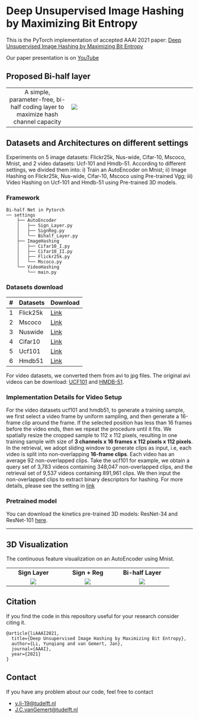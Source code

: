 # Deep Unsupervised Image Hashing by Maximizing Bit Entropy

This is the PyTorch implementation of accepted AAAI 2021 paper: [Deep Unsupervised Image Hashing by Maximizing Bit Entropy](https://arxiv.org/abs/2012.12334)

Our paper presentation is on [YouTube](https://www.youtube.com/watch?v=riZDqdTrNrg)


## Proposed Bi-half layer
<table border=0 >
	<tbody>
    <tr>
		<tr>
			<td width="19%" align="center"> A simple, parameter-free, bi-half coding layer to maximize hash
channel capacity
  </td>
			<td width="40%" > <img src="https://raw.githubusercontent.com/liyunqianggyn/Deep-Unsupervised-Image-Hashing-by-Maximizing-Bit-Entropy/master/bi_half layer.png"> </td>
		</tr>
	</tbody>
</table>


## Datasets and Architectures on different settings
Experiments on 5 image datasets:
Flickr25k, Nus-wide, Cifar-10, Mscoco, Mnist, and 2 video
datasets: Ucf-101 and Hmdb-51. 
According to different settings, we divided them into: i) Train an AutoEncoder on Mnist; ii) Image Hashing on Flickr25k, Nus-wide, Cifar-10, Mscoco using Pre-trained Vgg; iii) Video Hashing on Ucf-101 and Hmdb-51 using Pre-trained 3D models.


### Framework
```
Bi-half Net in Pytorch
── settings
    ├── AutoEncoder 
    │   ├── Sign_Layer.py
    │   ├── SignReg.py
    │   └── Bihalf_Layer.py
    ├── ImageHashing
    │   ├── Cifar10_I.py
    │   ├── Cifar10_II.py
    │   ├── Flickr25k.py
    │   └── Mscoco.py
    └── VideoHashing
        └── main.py
```



### Datasets download

|#|Datasets|Download|
|---|----|-----|
|1|Flick25k|[Link](https://press.liacs.nl/mirflickr/mirdownload.html)
|2|Mscoco|[Link](https://drive.google.com/file/d/0B7IzDz-4yH_HN0Y0SS00eERSUjQ/view?usp=sharing "悬停显示")|
|3|Nuswide|[Link](https://github.com/TreezzZ/DSDH_PyTorch)  |
|4|Cifar10|[Link](https://www.cs.toronto.edu/~kriz/cifar.html)|
|5|Ucf101|[Link](https://www.cs.toronto.edu/~kriz/cifar.html)|
|6|Hmdb51|[Link](https://www.cs.toronto.edu/~kriz/cifar.html)|

For video datasets, we converted them from avi to jpg files. The original avi videos can be download: [UCF101](https://www.crcv.ucf.edu/data/UCF101.php) and [HMDB-51](http://serre-lab.clps.brown.edu/resource/hmdb-a-large-human-motion-database/).


### Implementation Details for Video Setup
For the video datasets ucf101 and hmdb51, to generate a training sample, we first select a video frame by uniform sampling, and then generate a 16-frame clip around the
frame. If the selected position has less than 16 frames before the video ends, then we repeat the procedure until it fits.
We spatially resize the cropped sample to 112 x 112 pixels, resulting in one training sample with size of **3 channels x 16 frames x 112 pixels x 112 pixels**. In the retrieval, we adopt sliding window to generate  clips as input, i.e, each video is split into non-overlapping **16-frame clips**. Each video has an average 92 non-overlapped clips.
Take the ucf101 for example, we obtain a query set of 3,783 videos containing  348,047 non-overlapped clips, and the retrieval set of 9,537 videos containing 891,961 clips.
We then input the non-overlapped clips to extract binary descriptors for hashing. For more details, please see the setting in [link](https://arxiv.org/abs/1711.09577)


### Pretrained model
You can download the kinetics pre-trained 3D models: ResNet-34  and ResNet-101 [here](https://github.com/kenshohara/3D-ResNets-PyTorch).   

------



## 3D Visualization
The continuous feature visualization on an AutoEncoder using Mnist.

<table border=0 width="50px" >
	<tbody> 
    <tr>		<td width="27%" align="center"> <strong>Sign Layer</strong> </td>
			<td width="27%" align="center"> <strong>Sign + Reg</strong> </td>
			<td width="27%" align="center"> <strong>Bi-half Layer</strong> </td>
		</tr>
<tr>
			<td width="27%" align="center"> <img src="https://raw.githubusercontent.com/liyunqianggyn/Deep-Unsupervised-Image-Hashing-by-Maximizing-Bit-Entropy/master/AutoEncoder/gif/sign_.gif"> </td>
			<td width="27%" align="center"> <img src="https://raw.githubusercontent.com/liyunqianggyn/Deep-Unsupervised-Image-Hashing-by-Maximizing-Bit-Entropy/master/AutoEncoder/gif/Signreg_.gif"> </td>
			<td width="27%" align="center"> <img src="https://raw.githubusercontent.com/liyunqianggyn/Deep-Unsupervised-Image-Hashing-by-Maximizing-Bit-Entropy/master/AutoEncoder/gif/bihalf_.gif"> </td>
		</tr>
	</tbody>
</table>


## Citation

If you find the code in this repository useful for your research consider citing it.

```
@article{liAAAI2021,
  title={Deep Unsupervised Image Hashing by Maximizing Bit Entropy},
  author={Li, Yunqiang and van Gemert, Jan},
  journal={AAAI},
  year={2021}
}
```
## Contact
If you have any problem about our code, feel free to contact

 - y.li-19@tudelft.nl
 - J.C.vanGemert@tudelft.nl
 
 

 
 
 
 


